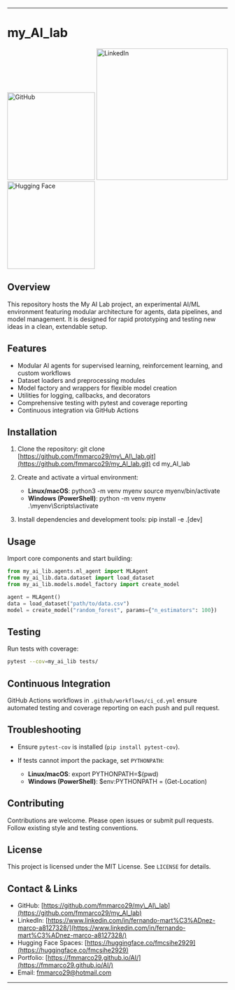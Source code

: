 
---

# my\_AI\_lab

[<img src="https://img.shields.io/badge/GitHub-my_AI_lab-181717?logo=github&logoColor=white" alt="GitHub" width="200"/>](https://github.com/fmmarco29)
[<img src="https://img.shields.io/badge/LinkedIn-Fernando%20Mart%C3%ADnez%20Marco-0A66C2?logo=linkedin&logoColor=blue" alt="LinkedIn" width="300"/>](https://www.linkedin.com/in/fernando-mart%C3%ADnez-marco-a8127328/)
[<img src="https://img.shields.io/badge/HuggingFace-Spaces-FCC624?logo=huggingface&logoColor=black" alt="Hugging Face" width="200"/>](https://huggingface.co/fmcsihe2929)

## Overview

This repository hosts the My AI Lab project, an experimental AI/ML environment featuring modular architecture for agents, data pipelines, and model management. It is designed for rapid prototyping and testing new ideas in a clean, extendable setup.

## Features

* Modular AI agents for supervised learning, reinforcement learning, and custom workflows
* Dataset loaders and preprocessing modules
* Model factory and wrappers for flexible model creation
* Utilities for logging, callbacks, and decorators
* Comprehensive testing with pytest and coverage reporting
* Continuous integration via GitHub Actions

## Installation

1. Clone the repository:
   git clone [https://github.com/fmmarco29/my\_AI\_lab.git](https://github.com/fmmarco29/my_AI_lab.git)
   cd my\_AI\_lab
2. Create and activate a virtual environment:

   * **Linux/macOS**:
     python3 -m venv myenv
     source myenv/bin/activate
   * **Windows (PowerShell)**:
     python -m venv myenv
     .\myenv\Scripts\activate
3. Install dependencies and development tools:
   pip install -e .\[dev]

## Usage

Import core components and start building:

```python
from my_ai_lib.agents.ml_agent import MLAgent
from my_ai_lib.data.dataset import load_dataset
from my_ai_lib.models.model_factory import create_model

agent = MLAgent()
data = load_dataset("path/to/data.csv")
model = create_model("random_forest", params={"n_estimators": 100})
```

## Testing

Run tests with coverage:

```bash
pytest --cov=my_ai_lib tests/
```

## Continuous Integration

GitHub Actions workflows in `.github/workflows/ci_cd.yml` ensure automated testing and coverage reporting on each push and pull request.

## Troubleshooting

* Ensure `pytest-cov` is installed (`pip install pytest-cov`).
* If tests cannot import the package, set `PYTHONPATH`:

  * **Linux/macOS**:
    export PYTHONPATH=\$(pwd)
  * **Windows (PowerShell)**:
    \$env\:PYTHONPATH = (Get-Location)

## Contributing

Contributions are welcome. Please open issues or submit pull requests. Follow existing style and testing conventions.

## License

This project is licensed under the MIT License. See `LICENSE` for details.

## Contact & Links

* GitHub: [https://github.com/fmmarco29/my\_AI\_lab](https://github.com/fmmarco29/my_AI_lab)
* LinkedIn: [https://www.linkedin.com/in/fernando-mart%C3%ADnez-marco-a8127328/](https://www.linkedin.com/in/fernando-mart%C3%ADnez-marco-a8127328/)
* Hugging Face Spaces: [https://huggingface.co/fmcsihe2929](https://huggingface.co/fmcsihe2929)
* Portfolio: [https://fmmarco29.github.io/AI/](https://fmmarco29.github.io/AI/)
* Email: [fmmarco29@hotmail.com](mailto:fmmarco29@hotmail.com)

---


